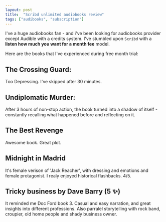 ```yaml
---
layout: post
title:  "Scribd unlimited audiobooks review"
tags: ["audibooks", "subscription"]
---
```


I've a huge audiobooks fan - and i've been looking for audiobooks provider except Audible with a credits system. I've stumbled upon `Scribd` with a __listen how much you want for a month fee__ model.

Here are the books that I've experienced during free month trial:

## The Crossing Guard:
Too Depressing. I've skipped after 30 minutes.

## Undiplomatic Murder:
After 3 hours of non-stop action, the book turned into a shadow of itself - constantly recalling what happened before and reflecting on it.

## The Best Revenge
Awesome book. Great plot.

## Midnight in Madrid
It's female verison of 'Jack Reacher', with dressing and emotions and female protagonist. I realy enjoyed historical flashbacks. 4/5.

## Tricky business by Dave Barry (5 ✨)
It reminded me Doc Ford book 3. Casual and easy narration, and great insights into different professions.
Also parralel storytelling with rock band, croupier, old home people and shady business owner.